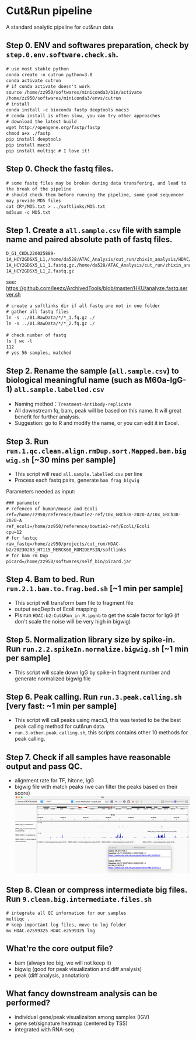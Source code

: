 # Cut&Run pipeline
A standard analytic pipeline for cut&run data

## Step 0. ENV and softwares preparation, check by `step.0.env.software.check.sh`.
```
# use most stable python
conda create -n cutrun python=3.8
conda activate cutrun
# if conda activate doesn't work
source /home/zz950/softwares/miniconda3/bin/activate /home/zz950/softwares/miniconda3/envs/cutrun
# install 
conda install -c bioconda fastp deeptools macs3
# conda install is often slow, you can try other approaches
# download the latest build
wget http://opengene.org/fastp/fastp
chmod a+x ./fastp
pip install deeptools
pip install macs3
pip install multiqc # I love it!
```

## Step 0. Check the fastq files.
```
# some fastq files may be broken during data transfering, and lead to the break of the pipeline
# should check them before running the pipeline, some good sequencer may provide MD5 files
cat CR*/MD5.txt > ../softlinks/MD5.txt
md5sum -c MD5.txt
```

## Step 1. Create a `all.sample.csv` file with sample name and paired absolute path of fastq files.
```
D_G1_CKDL220025889-1A_HCY2GDSX5_L1,/home/da528/ATAC_Analysis/cut_run/zhixin_analysis/HDAC/fastq/D_G1_CKDL220025889-1A_HCY2GDSX5_L1_1.fastq.gz,/home/da528/ATAC_Analysis/cut_run/zhixin_analysis/HDAC/fastq/D_G1_CKDL220025889-1A_HCY2GDSX5_L1_2.fastq.gz
```
see: https://github.com/leezx/ArchivedTools/blob/master/HKU/analyze.fastq.server.sh

```
# create a softlinks dir if all fastq are not in one folder
# gather all fastq files
ln -s ../01.RawData/*/*_1.fq.gz ./
ln -s ../01.RawData/*/*_2.fq.gz ./

# check number of fastq
ls | wc -l
112
# yes 56 samples, matched
```

## Step 2. Rename the sample (`all.sample.csv`) to biological meaningful name (such as M60a-IgG-1) `all.sample.labelled.csv`
- Naming method：`Treatment-Antibody-replicate`
- All downstream fq, bam, peak will be based on this name. It will great benefit for further analysis.
- Suggestion: go to R and modify the name, or you can edit it in Excel.

## Step 3. Run `run.1.qc.clean.align.rmDup.sort.Mapped.bam.bigwig.sh` [~30 mins per sample]
- This script will read `all.sample.labelled.csv` per line
- Process each fastq pairs, generate `bam frag bigwig`

Parameters needed as input:
```
### parameter
# refencen of human/mouse and Ecoli
ref=/home/zz950/reference/bowtie2-ref/10x_GRCh38-2020-A/10x_GRCh38-2020-A
ref_ecoli=/home/zz950/reference/bowtie2-ref/Ecoli/Ecoli
cpu=12
# for fastqc
raw_fastq=/home/zz950/projects/cut_run/HDAC-b2/20230203_HT115_MERCK60_ROMIDEPSIN/softlinks
# for bam rm Dup
picard=/home/zz950/softwares/self_bin/picard.jar
```

## Step 4. Bam to bed. Run `run.2.1.bam.to.frag.bed.sh` [~1 min per sample]
- This script will transform bam file to fragment file
- output seqDepth of Ecoli mapping
- Pls run `HDAC-b2-Cut&Run_in_R.ipynb` to get the scale factor for IgG (if don't scale the noise will be very high in bigwig)

## Step 5. Normalization library size by spike-in. Run `run.2.2.spikeIn.normalize.bigwig.sh` [~1 min per sample]
- This script will scale down IgG by spike-in fragment number and generate normalized bigwig file

## Step 6. Peak calling. Run `run.3.peak.calling.sh` [very fast: ~1 min per sample]
- This script will call peaks using macs3, this was tested to be the best peak calling method for cut&run data.
- `run.3.other.peak.calling.sh`, this scripts contains other 10 methods for peak calling.

## Step 7. Check if all samples have reasonable output and pass QC.
- alignment rate for TF, hitone, IgG
- bigwig file with match peaks (we can filter the peaks based on their score)
![](peak_check.png)

## Step 8. Clean or compress intermediate big files. Run `9.clean.big.intermediate.files.sh`
```
# integrate all QC information for our samples
multiqc .
# keep important log files, move to log folder
mv HDAC.o2599325 HDAC.e2599325 log
```

## What're the core output file?
- bam (always too big, we will not keep it)
- bigwig (good for peak visualization and diff analysis)
- peak (diff analysis, annotation)

## What fancy downstream analysis can be performed?
- individual gene/peak visualizaiton among samples (IGV)
- gene set/signature heatmap (centered by TSS)
- integrated with RNA-seq

